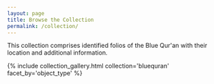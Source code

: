 ```yaml
---
layout: page
title: Browse the Collection
permalink: /collection/
---
```


This collection comprises identified folios of the Blue Qur'an with their location and additional information.


{% include collection_gallery.html collection='bluequran' facet_by='object_type' %}
